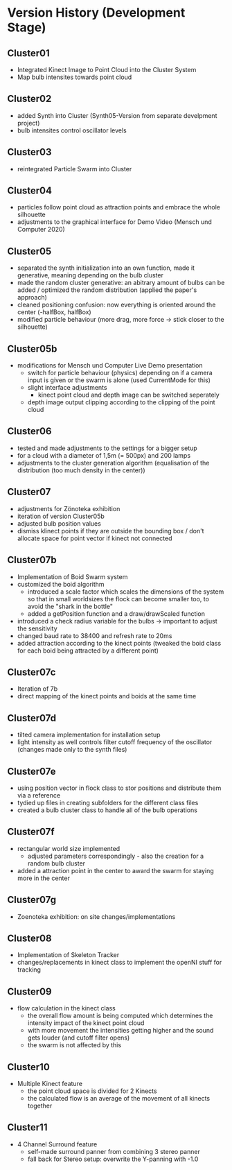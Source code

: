 # Version History (Development Stage)

## Cluster01
- Integrated Kinect Image to Point Cloud into the Cluster System
- Map bulb intensites towards point cloud

## Cluster02
- added Synth into Cluster (Synth05-Version from separate develpment project)
- bulb intensites control oscillator levels

## Cluster03
- reintegrated Particle Swarm into Cluster

## Cluster04
- particles follow point cloud as attraction points and embrace the whole silhouette
- adjustments to the graphical interface for Demo Video (Mensch und Computer 2020)

## Cluster05
- separated the synth initialization into an own function, made it generative, meaning depending on the bulb cluster
- made the random cluster generative: an abitrary amount of bulbs can be added / optimized the random distribution (applied the paper's approach)
- cleaned positioning confusion: now everything is oriented around the center (-halfBox, halfBox)
- modified particle behaviour (more drag, more force -> stick closer to the silhouette)

## Cluster05b
- modifications for Mensch und Computer Live Demo presentation
  - switch for particle behaviour (physics) depending on if a camera input is given or the swarm is alone (used CurrentMode for this)
  - slight interface adjustments 
    - kinect point cloud and depth image can be switched seperately
  - depth image output clipping according to the clipping of the point cloud

## Cluster06
- tested and made adjustments to the settings for a bigger setup
- for a cloud with a diameter of 1,5m (= 500px) and 200 lamps
- adjustments to the cluster generation algorithm (equalisation of the distribution (too much density in the center)) 

## Cluster07
- adjustments for Zönoteka exhibition
- iteration of version Cluster05b
- adjusted bulb position values
- dismiss klinect points if they are outside the bounding box / don't allocate space for point vector if kinect not connected

## Cluster07b
- Implementation of Boid Swarm system
- customized the boid algorithm
  - introduced a scale factor which scales the dimensions of the system  
    so that in small worldsizes the flock can become smaller too, to avoid the "shark in the bottle"
  - added a getPosition function and a draw/drawScaled function
- introduced a check radius variable for the bulbs -> important to adjust the sensitivity
- changed baud rate to 38400 and refresh rate to 20ms
- added attraction according to the kinect points (tweaked the boid class for each boid being attracted by a different point)

## Cluster07c
- Iteration of 7b
- direct mapping of the kinect points and boids at the same time

## Cluster07d
- tilted camera implementation for installation setup
- light intensity as well controls filter cutoff frequency of the oscillator (changes made only to the synth files)

## Cluster07e
- using position vector in flock class to stor positions and distribute them via a reference
- tydied up files in creating subfolders for the different class files
- created a bulb cluster class to handle all of the bulb operations

## Cluster07f
- rectangular world size implemented
  - adjusted parameters correspondingly - also the creation for a random bulb cluster
- added a attraction point in the center to award the swarm for staying more in the center

## Cluster07g
- Zoenoteka exhibition: on site changes/implementations

## Cluster08
- Implementation of Skeleton Tracker
- changes/replacements in kinect class to implement the openNI stuff for tracking

## Cluster09
- flow calculation in the kinect class
  - the overall flow amount is being computed which determines the intensity impact of the kinect point cloud
  - with more movement the intensities getting higher and the sound gets louder (and cutoff filter opens)
  - the swarm is not affected by this

## Cluster10
- Multiple Kinect feature
  - the point cloud space is divided for 2 Kinects
  - the calculated flow is an average of the movement of all kinects together

## Cluster11
- 4 Channel Surround feature
  - self-made surround panner from combining 3 stereo panner
  - fall back for Stereo setup: overwrite the Y-panning with -1.0